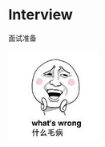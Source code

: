 # Interview
面试准备

![image](https://github.com/AngelSXD/sxd_first_repository/blob/master/images/20160615165142.png)
